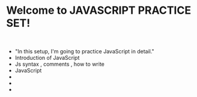 # Welcome to JAVASCRIPT PRACTICE SET!
<br>

- "In this setup, I'm going to practice JavaScript in detail."
- Introduction of JavaScript
- Js syntax , comments , how to write
- JavaScript
-
-
-

